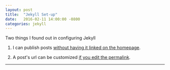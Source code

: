 ```yaml
---
layout: post
title:  "Jekyll Set-up"
date:   2016-02-11 14:00:00 -0800
categories: jekyll
---
```



Two things I found out in configuring Jekyll

1. I can publish posts [without having it linked on the homepage](http://kellysutton.com/2015/02/18/public-drafts-with-jekyll.html).

2. A post's url can be customized [if you edit the permalink](http://stackoverflow.com/questions/8664675/how-to-customize-jekylls-url).


---